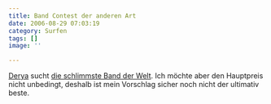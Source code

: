 ```yaml
---
title: Band Contest der anderen Art
date: 2006-08-29 07:03:19
category: Surfen
tags: []
image: ''

---
```


[Derya](http://derschan.blogspot.com/) sucht [die schlimmste Band der Welt](http://derschan.blogspot.com/2006/08/tschontest-die-schlimmste-bnd-of-se.html). Ich möchte aber den Hauptpreis nicht unbedingt, deshalb ist mein Vorschlag sicher noch nicht der ultimativ beste.
